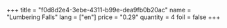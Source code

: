 +++
title = "f0d8d2e4-3ebe-4311-b99e-dea9fb0b20ac"
name = "Lumbering Falls"
lang = ["en"]
price = "0.29"
quantity = 4
foil = false
+++
